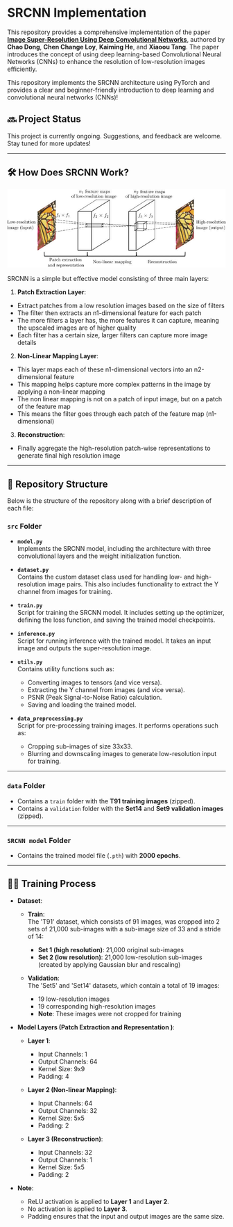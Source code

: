 # SRCNN Implementation 

This repository provides a comprehensive implementation of the paper **[Image Super-Resolution Using Deep Convolutional Networks](https://arxiv.org/pdf/1501.00092)**, authored by **Chao Dong**, **Chen Change Loy**, **Kaiming He**, and **Xiaoou Tang**. The paper introduces the concept of using deep learning-based Convolutional Neural Networks (CNNs) to enhance the resolution of low-resolution images efficiently.

This repository implements the SRCNN architecture using PyTorch and provides a clear and beginner-friendly introduction to deep learning and convolutional neural networks (CNNs)!

## 🔜 Project Status

This project is currently ongoing. Suggestions, and feedback are welcome. Stay tuned for more updates!

---

## 🛠️ How Does SRCNN Work?
<img src="srcnn_diagram/diagram.png" alt="SRCNN Architecture" width="800"/>

SRCNN is a simple but effective model consisting of three main layers:
1. **Patch Extraction Layer**: 
- Extract patches from a low resolution images based on the size of filters
- The filter then extracts an n1-dimensional feature for each patch
- The more filters a layer has, the more features it can capture, meaning the upscaled images are of higher quality
- Each filter has a certain size, larger filters can capture more image details

2. **Non-Linear Mapping Layer**: 
- This layer maps each of these n1-dimensional vectors into an n2-dimensional feature
- This mapping helps capture more complex patterns in the image by applying a non-linear mapping
- The non linear mapping is not on a patch of input image, but on a patch of the feature map
- This means the filter goes through each patch of the feature map (n1-dimensional)

3. **Reconstruction**: 
- Finally aggregate the high-resolution patch-wise representations to generate final high resolution image

---

## 📂 Repository Structure  
Below is the structure of the repository along with a brief description of each file:

### `src` Folder
- **`model.py`**  
  Implements the SRCNN model, including the architecture with three convolutional layers and the weight initialization function.  

- **`dataset.py`**  
  Contains the custom dataset class used for handling low- and high-resolution image pairs. This also includes functionality to extract the Y channel from images for training.  

- **`train.py`**  
  Script for training the SRCNN model. It includes setting up the optimizer, defining the loss function, and saving the trained model checkpoints.  

- **`inference.py`**  
  Script for running inference with the trained model. It takes an input image and outputs the super-resolution image.  

- **`utils.py`**  
  Contains utility functions such as:  
  - Converting images to tensors (and vice versa).  
  - Extracting the Y channel from images (and vice versa).  
  - PSNR (Peak Signal-to-Noise Ratio) calculation.  
  - Saving and loading the trained model.  

- **`data_preprocessing.py`**  
  Script for pre-processing training images. It performs operations such as:  
  - Cropping sub-images of size 33x33.  
  - Blurring and downscaling images to generate low-resolution input for training.  

***

### `data` Folder
- Contains a `train` folder with the **T91 training images** (zipped).  
- Contains a `validation` folder with the **Set14** and **Set9 validation images** (zipped).  

***

### `SRCNN model` Folder
- Contains the trained model file (`.pth`) with **2000 epochs**.

---

## 🏋️‍♂️ Training Process

- **Dataset**:  
  - **Train**:  
    The 'T91' dataset, which consists of 91 images, was cropped into 2 sets of 21,000 sub-images with a sub-image size of 33 and a stride of 14:  
    - **Set 1 (high resolution)**: 21,000 original sub-images  
    - **Set 2 (low resolution)**: 21,000 low-resolution sub-images (created by applying Gaussian blur and rescaling)  

  - **Validation**:  
    The 'Set5' and 'Set14' datasets, which contain a total of 19 images:  
    - 19 low-resolution images  
    - 19 corresponding high-resolution images  
    - **Note**: These images were not cropped for training  

- **Model Layers (Patch Extraction and Representation )**:  
  - **Layer 1**:  
    - Input Channels: 1  
    - Output Channels: 64  
    - Kernel Size: 9x9  
    - Padding: 4  

  - **Layer 2 (Non-linear Mapping)**:   
    - Input Channels: 64  
    - Output Channels: 32  
    - Kernel Size: 5x5  
    - Padding: 2  

  - **Layer 3 (Reconstruction)**:  
    - Input Channels: 32  
    - Output Channels: 1  
    - Kernel Size: 5x5  
    - Padding: 2  

- **Note**:  
  - ReLU activation is applied to **Layer 1** and **Layer 2**.  
  - No activation is applied to **Layer 3**.  
  - Padding ensures that the input and output images are the same size.  



